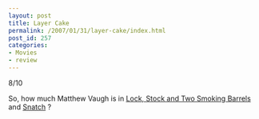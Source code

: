```yaml
---
layout: post
title: Layer Cake
permalink: /2007/01/31/layer-cake/index.html
post_id: 257
categories: 
- Movies
- review
---
```


 8/10

So, how much Matthew Vaugh is in <a href="http://imdb.com/title/tt0120735/">Lock, Stock and Two Smoking Barrels</a> and <a href="http://imdb.com/title/tt0208092/">Snatch</a> ?

